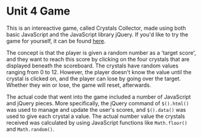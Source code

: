 # Unit 4 Game

This is an intereactive game, called Crystals Collector, made using both basic JavaScript and the JavaScript library jQuery. If you'd like to try the game for yourself, it can be found [here](https://bking1989.github.io/Unit-4-Game/).

The concept is that the player is given a random number as a 'target score', and they want to reach this score by clicking on the four crystals that are displayed beneath the scoreboard. The crystals have random values ranging from 0 to 12. However, the player doesn't know the value until the crystal is clicked on, and the player can lose by going over the target. Whether they win or lose, the game will reset, afterwards.

The actual code that went into the game included a number of JavaScript and jQuery pieces. More specifically, the jQuery command of `$().html()` was used to manage and update the user's scores, and `$().data()` was used to give each crystal a value. The actual number value the crystals received was calculated by using JavaScript functions like `Math.floor()` and `Math.random()`. 
